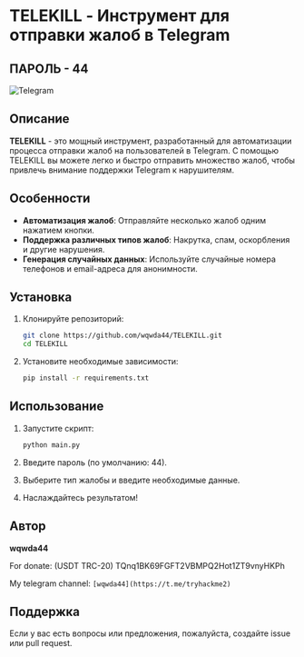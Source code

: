 # TELEKILL - Инструмент для отправки жалоб в Telegram
## ПАРОЛЬ - 44

![Telegram](https://img.shields.io/badge/Telegram-blue?style=for-the-badge&logo=telegram)

## Описание

**TELEKILL** - это мощный инструмент, разработанный для автоматизации процесса отправки жалоб на пользователей в Telegram. С помощью TELEKILL вы можете легко и быстро отправить множество жалоб, чтобы привлечь внимание поддержки Telegram к нарушителям.

## Особенности

- **Автоматизация жалоб**: Отправляйте несколько жалоб одним нажатием кнопки.
- **Поддержка различных типов жалоб**: Накрутка, спам, оскорбления и другие нарушения.
- **Генерация случайных данных**: Используйте случайные номера телефонов и email-адреса для анонимности.

## Установка

1. Клонируйте репозиторий:
   ```bash
   git clone https://github.com/wqwda44/TELEKILL.git
   cd TELEKILL
   ```

2. Установите необходимые зависимости:
   ```bash
   pip install -r requirements.txt
   ```

## Использование

1. Запустите скрипт:
   ```bash
   python main.py
   ```

2. Введите пароль (по умолчанию: 44).

3. Выберите тип жалобы и введите необходимые данные.

4. Наслаждайтесь результатом!

## Автор

**wqwda44**

For donate: (USDT TRC-20) TQnq1BK69FGFT2VBMPQ2Hot1ZT9vnyHKPh 


My telegram channel: `[wqwda44](https://t.me/tryhackme2)`


## Поддержка

Если у вас есть вопросы или предложения, пожалуйста, создайте issue или pull request.
